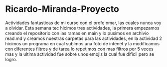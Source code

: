 # Ricardo-Miranda-Proyecto
Actividades fantasticas de mi curso con el profe omar, las cuales nunca voy a olvidar. Esta semana tec hicimos tres actividades, la primera empezamos creando el repositorio con las ramas en main y lo pusimos en archivio read.md y creamos nuestras carpetas para las actividades, en la actividad 2 hicimos un programa en cual subimos una foto de intenet y la modificamos con diferentes filtros y de tarea lo repetimos con mas filtros por 5 veces mas y la ultima actividad fue sobre unos emojis la cual fue dificil pero se logro.
